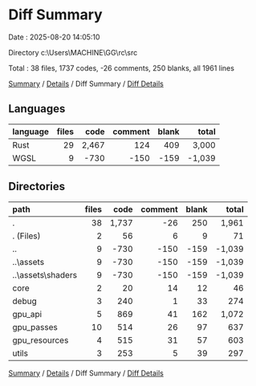 # Diff Summary

Date : 2025-08-20 14:05:10

Directory c:\\Users\\MACHINE\\GG\\rc\\src

Total : 38 files,  1737 codes, -26 comments, 250 blanks, all 1961 lines

[Summary](results.md) / [Details](details.md) / Diff Summary / [Diff Details](diff-details.md)

## Languages
| language | files | code | comment | blank | total |
| :--- | ---: | ---: | ---: | ---: | ---: |
| Rust | 29 | 2,467 | 124 | 409 | 3,000 |
| WGSL | 9 | -730 | -150 | -159 | -1,039 |

## Directories
| path | files | code | comment | blank | total |
| :--- | ---: | ---: | ---: | ---: | ---: |
| . | 38 | 1,737 | -26 | 250 | 1,961 |
| . (Files) | 2 | 56 | 6 | 9 | 71 |
| .. | 9 | -730 | -150 | -159 | -1,039 |
| ..\\assets | 9 | -730 | -150 | -159 | -1,039 |
| ..\\assets\\shaders | 9 | -730 | -150 | -159 | -1,039 |
| core | 2 | 20 | 14 | 12 | 46 |
| debug | 3 | 240 | 1 | 33 | 274 |
| gpu_api | 5 | 869 | 41 | 162 | 1,072 |
| gpu_passes | 10 | 514 | 26 | 97 | 637 |
| gpu_resources | 4 | 515 | 31 | 57 | 603 |
| utils | 3 | 253 | 5 | 39 | 297 |

[Summary](results.md) / [Details](details.md) / Diff Summary / [Diff Details](diff-details.md)